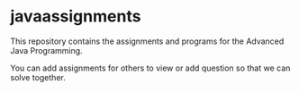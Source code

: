 # javaassignments
This repository contains the assignments and programs for the Advanced Java Programming.

You can add assignments for others to view or add question so that we can solve together.
